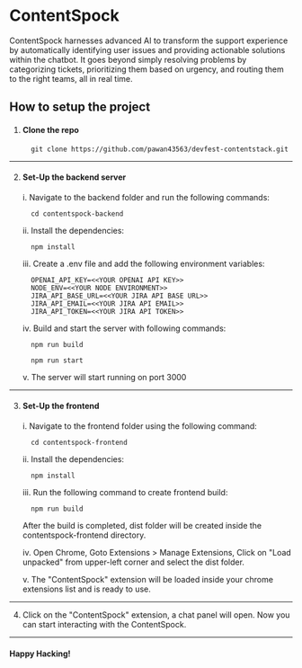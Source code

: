 # ContentSpock

ContentSpock harnesses advanced AI to transform the support experience by automatically identifying user issues and providing actionable solutions within the chatbot. It goes beyond simply resolving problems by categorizing tickets, prioritizing them based on urgency, and routing them to the right teams, all in real time.

## How to setup the project

  
1. #### Clone the repo

         git clone https://github.com/pawan43563/devfest-contentstack.git 

***

2. #### Set-Up the backend server
   

    i. Navigate to the backend folder and run the following commands:

         cd contentspock-backend 

    ii. Install the dependencies:

         npm install 

    iii. Create a .env file and add the following environment variables:

        
         OPENAI_API_KEY=<<YOUR OPENAI API KEY>>
         NODE_ENV=<<YOUR NODE ENVIRONMENT>>
         JIRA_API_BASE_URL=<<YOUR JIRA API BASE URL>>
         JIRA_API_EMAIL=<<YOUR JIRA API EMAIL>>
         JIRA_API_TOKEN=<<YOUR JIRA API TOKEN>>
        

    iv. Build and start the server with following commands:

         npm run build
   
         npm run start

    v. The server will start running on port 3000

***

3. #### Set-Up the frontend

    i. Navigate to the frontend folder using the following command:

         cd contentspock-frontend

    ii. Install the dependencies:

         npm install

    iii. Run the following command to create frontend build:

         npm run build

      After the build is completed, dist folder will be created inside the contentspock-frontend directory.

    iv. Open Chrome, Goto Extensions > Manage Extensions, Click on "Load unpacked" from upper-left corner and select the dist folder.

    v. The  "ContentSpock" extension will be loaded inside your chrome extensions list and is ready to use. 

***

4. Click on the "ContentSpock" extension, a chat panel will open. Now you can start interacting with the ContentSpock.

***

#### Happy Hacking!
